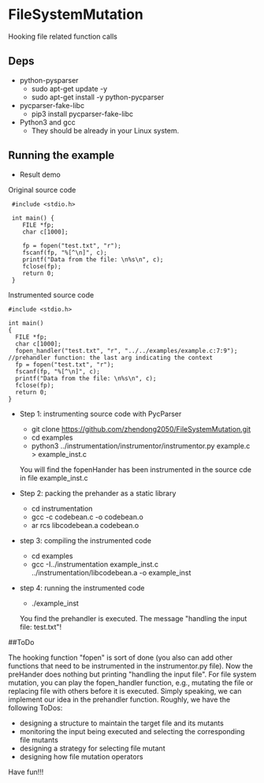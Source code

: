 # FileSystemMutation
Hooking file related function calls
## Deps
* python-pysparser
  * sudo apt-get update -y
  * sudo apt-get install -y python-pycparser
* pycparser-fake-libc
  * pip3 install pycparser-fake-libc
* Python3 and gcc 
  * They should be already in your Linux system.
## Running the example
* Result demo

Original source code
```
 #include <stdio.h>
 
 int main() {
    FILE *fp;
    char c[1000];
 
    fp = fopen("test.txt", "r");
    fscanf(fp, "%[^\n]", c);
    printf("Data from the file: \n%s\n", c);
    fclose(fp);
    return 0;
 }

```
Instrumented source code
```
#include <stdio.h>

int main()
{
  FILE *fp;
  char c[1000];
  fopen_handler("test.txt", "r", "../../examples/example.c:7:9"); //prehandler function: the last arg indicating the context 
  fp = fopen("test.txt", "r");
  fscanf(fp, "%[^\n]", c);
  printf("Data from the file: \n%s\n", c);
  fclose(fp);
  return 0;
}

```
* Step 1: instrumenting source code with PycParser
  * git clone https://github.com/zhendong2050/FileSystemMutation.git
  * cd examples
  * python3 ../instrumentation/instrumentor/instrumentor.py example.c > example_inst.c
  
  You will find the fopenHander has been instrumented in the source cde in file example_inst.c      

* Step 2: packing the prehander as a static library
  * cd instrumentation
  * gcc -c codebean.c -o codebean.o
  * ar rcs libcodebean.a codebean.o
  
* step 3: compiling the instrumented code
  * cd examples
  * gcc -I../instrumentation example_inst.c ../instrumentation/libcodebean.a -o example_inst

* step 4: running the instrumented code
  * ./example_inst

  You find the prehandler is executed. The message "handling the input file: test.txt"! 

##ToDo

The hooking function "fopen" is sort of done (you also can add other functions that need to be instrumented in the instrumentor.py file). Now the preHander does nothing but printing "handling the input file".  For file system mutation, you can play the fopen_handler function, e.g., mutating the file or replacing file with others before it is executed. Simply speaking, we can implement our idea in the prehandler function. Roughly, we have the following ToDos:   

* designing a structure to maintain the target file and its mutants 
* monitoring the input being executed and selecting the corresponding file mutants
* designing a strategy for selecting file mutant
* designing how file mutation operators

Have fun!!!


